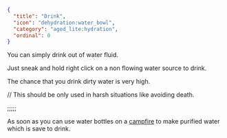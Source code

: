 ```json
{
  "title": "Drink",
  "icon": "dehydration:water_bowl",
  "category": "aged_lite:hydration",
  "ordinal": 0
}
```

You can simply drink out of water fluid.

Just sneak and hold right click on a non flowing water source to drink.


The chance that you drink dirty water is very high.


// This should be only used in harsh situations like avoiding death.

;;;;;

As soon as you can use water bottles on a [campfire](^aged_lite:hydration/campfire) to make purified water which is save to drink.